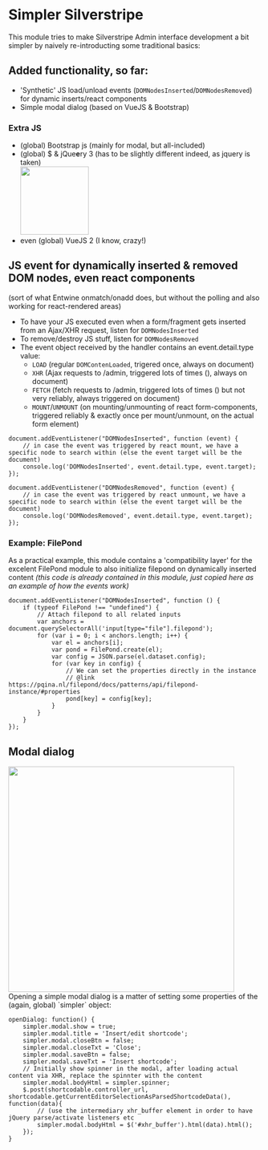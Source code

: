 # Simpler Silverstripe

This module tries to make Silverstripe Admin interface development a bit simpler by naively re-introducting some traditional basics:

## Added functionality, so far:
- 'Synthetic' JS load/unload events (`DOMNodesInserted`/`DOMNodesRemoved`) for dynamic inserts/react components
- Simple modal dialog (based on VueJS & Bootstrap)

### Extra JS
- (global) Bootstrap js (mainly for modal, but all-included)
- (global) $ & jQue**e**ry 3 (has to be slightly different indeed, as jquery is taken)  
  <img width="136" src="https://user-images.githubusercontent.com/1005986/122156443-4043b880-ce69-11eb-9659-efe9ad3f3f18.png">
- even (global) VueJS 2 (I know, crazy!)

## JS event for dynamically inserted & removed DOM nodes, even react components
(sort of what Entwine onmatch/onadd does, but without the polling and also working for react-rendered areas)
- To have your JS executed even when a form/fragment gets inserted from an Ajax/XHR request, listen for `DOMNodesInserted`
- To remove/destroy JS stuff, listen for `DOMNodesRemoved`
- The event object received by the handler contains an event.detail.type value:
  - `LOAD` (regular `DOMContenLoaded`, trigered once, always on document)
  - `XHR` (Ajax requests to /admin, triggered lots of times (), always on document)
  - `FETCH` (fetch requests to /admin, triggered lots of times () but not very reliably, always triggered on document)
  - `MOUNT`/`UNMOUNT` (on mounting/unmounting of react form-components, triggered reliably & exactly once per mount/unmount, on the actual form element)

```JS
document.addEventListener("DOMNodesInserted", function (event) {
    // in case the event was triggered by react mount, we have a specific node to search within (else the event target will be the document)
    console.log('DOMNodesInserted', event.detail.type, event.target);
});

document.addEventListener("DOMNodesRemoved", function (event) {
    // in case the event was triggered by react unmount, we have a specific node to search within (else the event target will be the document)
    console.log('DOMNodesRemoved', event.detail.type, event.target);
});
```

### Example: FilePond
As a practical example, this module contains a 'compatibility layer' for the excelent FilePond module to also initialize filepond on dynamically inserted content *(this code is already contained in this module, just copied here as an example of how the events work)*

```JS
document.addEventListener("DOMNodesInserted", function () {
    if (typeof FilePond !== "undefined") {
        // Attach filepond to all related inputs
        var anchors = document.querySelectorAll('input[type="file"].filepond');
        for (var i = 0; i < anchors.length; i++) {
            var el = anchors[i];
            var pond = FilePond.create(el);
            var config = JSON.parse(el.dataset.config);
            for (var key in config) {
                // We can set the properties directly in the instance
                // @link https://pqina.nl/filepond/docs/patterns/api/filepond-instance/#properties
                pond[key] = config[key];
            }
        }
    }
});
```

## Modal dialog
<img width="450" src="https://user-images.githubusercontent.com/1005986/122156433-3de15e80-ce69-11eb-9787-b4dd7d39f371.png">
Opening a simple modal dialog is a matter of setting some properties of the (again, global) `simpler` object:

```JS
openDialog: function() {
    simpler.modal.show = true;
    simpler.modal.title = 'Insert/edit shortcode';
    simpler.modal.closeBtn = false;
    simpler.modal.closeTxt = 'Close';
    simpler.modal.saveBtn = false;
    simpler.modal.saveTxt = 'Insert shortcode';
    // Initially show spinner in the modal, after loading actual content via XHR, replace the spinnter with the content
    simpler.modal.bodyHtml = simpler.spinner;
    $.post(shortcodable.controller_url, shortcodable.getCurrentEditorSelectionAsParsedShortcodeData(), function(data){
        // (use the intermediary xhr_buffer element in order to have jQuery parse/activate listeners etc
        simpler.modal.bodyHtml = $('#xhr_buffer').html(data).html();
    });
}
